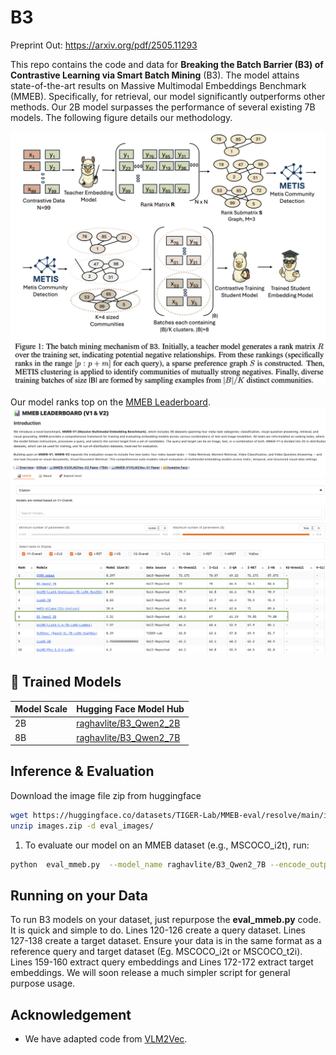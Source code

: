 # B3

Preprint Out: https://arxiv.org/pdf/2505.11293

This repo contains the code and data for **Breaking the Batch Barrier (B3) of Contrastive Learning via Smart Batch Mining** (B3). The model attains state-of-the-art results on Massive Multimodal Embeddings Benchmark (MMEB). Specifically, for retrieval, our model significantly outperforms other methods. Our 2B model surpasses the performance of several existing 7B models. The following figure details our methodology.

<img src="./methodology.png" alt="Model Architecture" width="800">


Our model ranks top on the [MMEB Leaderboard](https://huggingface.co/spaces/TIGER-Lab/MMEB-Leaderboard).
![Ranking](./ranking.png)





## 🧠 Trained Models

| Model Scale | Hugging Face Model Hub |
|-------------|-------------------------|
| 2B          | [raghavlite/B3_Qwen2_2B](https://huggingface.co/raghavlite/B3_Qwen2_2B) |
| 8B          | [raghavlite/B3_Qwen2_7B](https://huggingface.co/raghavlite/B3_Qwen2_7B) |


## Inference & Evaluation

Download the image file zip from huggingface
```bash
wget https://huggingface.co/datasets/TIGER-Lab/MMEB-eval/resolve/main/images.zip
unzip images.zip -d eval_images/
```

1. To evaluate our model on an MMEB dataset (e.g., MSCOCO_i2t), run:
```bash 
python  eval_mmeb.py  --model_name raghavlite/B3_Qwen2_7B --encode_output_path  ./MMEB-evaloutputs/B2_Qwen2_7B/  --pooling  eos  --normalize  True  --lora  --lora_r  8  --bf16  --dataset_name  TIGER-Lab/MMEB-eval  --subset_name  MSCOCO_i2t  --dataset_split  test  --per_device_eval_batch_size  4  --image_dir  eval_images/  --tgt_prefix_mod
```

## Running on your Data

To run B3 models on your dataset, just repurpose the **eval_mmeb.py** code. It is quick and simple to do. Lines 120-126 create a query dataset. Lines 127-138 create a target dataset. Ensure your data is in the same format as a reference query and target dataset (Eg. MSCOCO_i2t or MSCOCO_t2i). Lines 159-160 extract query embeddings and Lines 172-172 extract target embeddings. We will soon release a much simpler script for general purpose usage.

## Acknowledgement
- We have adapted code from [VLM2Vec]([https://github.com/TIGER-AI-Lab/VLM2Vec]).
